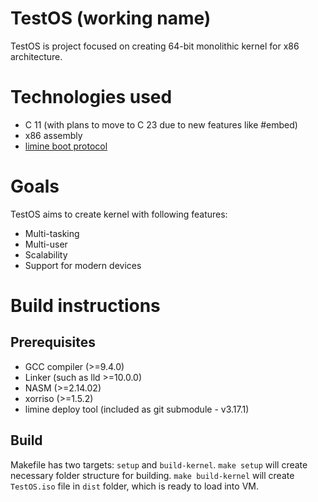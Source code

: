 # TestOS (working name)

TestOS is project focused on creating 64-bit monolithic kernel for x86 architecture.

# Technologies used

 - C 11 (with plans to move to C 23 due to new features like #embed)
 - x86 assembly
 - [limine boot protocol](https://github.com/limine-bootloader/limine)

# Goals

TestOS aims to create kernel with following features:

 - Multi-tasking
 - Multi-user
 - Scalability
 - Support for modern devices 

# Build instructions

## Prerequisites

 - GCC compiler (>=9.4.0)
 - Linker (such as lld >=10.0.0)
 - NASM (>=2.14.02)
 - xorriso (>=1.5.2)
 - limine deploy tool (included as git submodule - v3.17.1)

## Build
Makefile has two targets: `setup` and `build-kernel`.
`make setup` will create necessary folder structure for building.
`make build-kernel` will create `TestOS.iso` file in `dist` folder, which is ready to load into VM.
